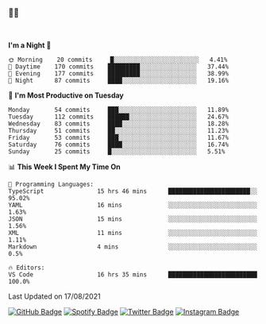 ### 🤙🍺

<!-- <a href="https://github-readme-stats.vercel.app/api?username=hzak2xx&count_private=true&show_icons=true&theme=dracula">
  <img align="center" src="https://github-readme-stats.vercel.app/api?username=hzak2xx&count_private=true&show_icons=true&theme=dracula" />
</a>
</br> -->
</br>

<!--START_SECTION:waka-->
**I'm a Night 🦉** 

```text
🌞 Morning    20 commits     █░░░░░░░░░░░░░░░░░░░░░░░░   4.41% 
🌆 Daytime    170 commits    █████████░░░░░░░░░░░░░░░░   37.44% 
🌃 Evening    177 commits    █████████░░░░░░░░░░░░░░░░   38.99% 
🌙 Night      87 commits     ████░░░░░░░░░░░░░░░░░░░░░   19.16%

```
📅 **I'm Most Productive on Tuesday** 

```text
Monday       54 commits     ███░░░░░░░░░░░░░░░░░░░░░░   11.89% 
Tuesday      112 commits    ██████░░░░░░░░░░░░░░░░░░░   24.67% 
Wednesday    83 commits     ████░░░░░░░░░░░░░░░░░░░░░   18.28% 
Thursday     51 commits     ██░░░░░░░░░░░░░░░░░░░░░░░   11.23% 
Friday       53 commits     ███░░░░░░░░░░░░░░░░░░░░░░   11.67% 
Saturday     76 commits     ████░░░░░░░░░░░░░░░░░░░░░   16.74% 
Sunday       25 commits     █░░░░░░░░░░░░░░░░░░░░░░░░   5.51%

```


📊 **This Week I Spent My Time On** 

```text
💬 Programming Languages: 
TypeScript               15 hrs 46 mins      ███████████████████████░░   95.02% 
YAML                     16 mins             ░░░░░░░░░░░░░░░░░░░░░░░░░   1.63% 
JSON                     15 mins             ░░░░░░░░░░░░░░░░░░░░░░░░░   1.56% 
XML                      11 mins             ░░░░░░░░░░░░░░░░░░░░░░░░░   1.11% 
Markdown                 4 mins              ░░░░░░░░░░░░░░░░░░░░░░░░░   0.5%

🔥 Editors: 
VS Code                  16 hrs 35 mins      █████████████████████████   100.0%

```


 Last Updated on 17/08/2021
<!--END_SECTION:waka-->

[![GitHub Badge](https://img.shields.io/badge/GitHub-100000?style=for-the-badge&logo=github&logoColor=white)](https://github.com/hzak2xx)
[![Spotify Badge](https://img.shields.io/badge/Spotify-1ED760?&style=for-the-badge&logo=spotify&logoColor=white)](https://open.spotify.com/user/uf90s6sbbh75a1mt44clkhkvf)
[![Twitter Badge](https://img.shields.io/badge/Twitter-1DA1F2?style=for-the-badge&logo=twitter&logoColor=white)](https://twitter.com/hzak2xx)
[![Instagram Badge](https://img.shields.io/badge/Instagram-E4405F?style=for-the-badge&logo=instagram&logoColor=white)](https://www.instagram.com/hzak2xx/)
